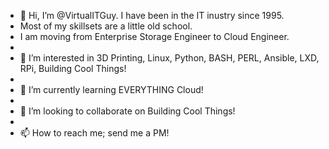 - 👋 Hi, I’m @VirtualITGuy. I have been in the IT inustry since 1995. 
-   Most of my skillsets are a little old school. 
-   I am moving from Enterprise Storage Engineer to Cloud Engineer.
- 
- 👀 I’m interested in 3D Printing, Linux, Python, BASH, PERL, Ansible, LXD, RPi, Building Cool Things!
- 
- 🌱 I’m currently learning EVERYTHING Cloud! 
- 
- 💞️ I’m looking to collaborate on Building Cool Things!
- 
- 📫 How to reach me; send me a PM!

<!---
VirtualITGuy/VirtualITGuy is a ✨ special ✨ repository because its `README.md` (this file) appears on your GitHub profile.
You can click the Preview link to take a look at your changes.
--->
